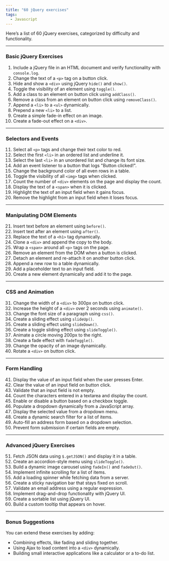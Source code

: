 ```yaml
---
title: "60 jQuery exercises"
tags:
  - Javascript
---
```


Here’s a list of 60 jQuery exercises, categorized by difficulty and functionality.

---

### **Basic jQuery Exercises**
1. Include a jQuery file in an HTML document and verify functionality with `console.log`.
2. Change the text of a `<p>` tag on a button click.
3. Hide and show a `<div>` using jQuery `hide()` and `show()`.
4. Toggle the visibility of an element using `toggle()`.
5. Add a class to an element on button click using `addClass()`.
6. Remove a class from an element on button click using `removeClass()`.
7. Append a `<li>` to a `<ul>` dynamically.
8. Prepend a new `<li>` to a list.
9. Create a simple fade-in effect on an image.
10. Create a fade-out effect on a `<div>`.

---

### **Selectors and Events**
11. Select all `<p>` tags and change their text color to red.
12. Select the first `<li>` in an ordered list and underline it.
13. Select the last `<li>` in an unordered list and change its font size.
14. Add an event listener to a button that logs "Button clicked!".
15. Change the background color of all even rows in a table.
16. Toggle the visibility of all `<img>` tags when clicked.
17. Count the number of `<div>` elements on the page and display the count.
18. Display the text of a `<span>` when it is clicked.
19. Highlight the text of an input field when it gains focus.
20. Remove the highlight from an input field when it loses focus.

---

### **Manipulating DOM Elements**
21. Insert text before an element using `before()`.
22. Insert text after an element using `after()`.
23. Replace the text of a `<h1>` tag dynamically.
24. Clone a `<div>` and append the copy to the body.
25. Wrap a `<span>` around all `<p>` tags on the page.
26. Remove an element from the DOM when a button is clicked.
27. Detach an element and re-attach it on another button click.
28. Append a new row to a table dynamically.
29. Add a placeholder text to an input field.
30. Create a new element dynamically and add it to the page.

---

### **CSS and Animation**
31. Change the width of a `<div>` to 300px on button click.
32. Increase the height of a `<div>` over 2 seconds using `animate()`.
33. Change the font size of a paragraph using `css()`.
34. Create a sliding effect using `slideUp()`.
35. Create a sliding effect using `slideDown()`.
36. Create a toggle sliding effect using `slideToggle()`.
37. Animate a circle moving 200px to the right.
38. Create a fade effect with `fadeToggle()`.
39. Change the opacity of an image dynamically.
40. Rotate a `<div>` on button click.

---

### **Form Handling**
41. Display the value of an input field when the user presses Enter.
42. Clear the value of an input field on button click.
43. Validate that an input field is not empty.
44. Count the characters entered in a textarea and display the count.
45. Enable or disable a button based on a checkbox toggle.
46. Populate a dropdown dynamically from a JavaScript array.
47. Display the selected value from a dropdown menu.
48. Create a dynamic search filter for a list of items.
49. Auto-fill an address form based on a dropdown selection.
50. Prevent form submission if certain fields are empty.

---

### **Advanced jQuery Exercises**
51. Fetch JSON data using `$.getJSON()` and display it in a table.
52. Create an accordion-style menu using `slideToggle()`.
53. Build a dynamic image carousel using `fadeIn()` and `fadeOut()`.
54. Implement infinite scrolling for a list of items.
55. Add a loading spinner while fetching data from a server.
56. Create a sticky navigation bar that stays fixed on scroll.
57. Validate an email address using a regular expression.
58. Implement drag-and-drop functionality with jQuery UI.
59. Create a sortable list using jQuery UI.
60. Build a custom tooltip that appears on hover.

---

### **Bonus Suggestions**
You can extend these exercises by adding:
- Combining effects, like fading and sliding together.
- Using Ajax to load content into a `<div>` dynamically.
- Building small interactive applications like a calculator or a to-do list. 
